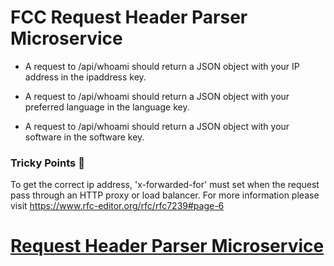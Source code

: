 # FCC Request Header Parser Microservice

* A request to /api/whoami should return a JSON object with your IP address in the ipaddress key.

* A request to /api/whoami should return a JSON object with your preferred language in the language key.

* A request to /api/whoami should return a JSON object with your software in the software key.

### Tricky Points :hot_face:

To get the correct ip address, 'x-forwarded-for' must set when the request pass through an HTTP proxy or load balancer.
For more information please visit https://www.rfc-editor.org/rfc/rfc7239#page-6














# [Request Header Parser Microservice](https://www.freecodecamp.org/learn/apis-and-microservices/apis-and-microservices-projects/request-header-parser-microservice)
